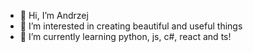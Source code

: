 - 👋 Hi, I’m Andrzej
- 👀 I’m interested in creating beautiful and useful things
- 🌱 I’m currently learning python, js, c#, react and ts!

<!---
adziusmaster/adziusmaster is a ✨ special ✨ repository because its `README.md` (this file) appears on your GitHub profile.
You can click the Preview link to take a look at your changes.
--->
